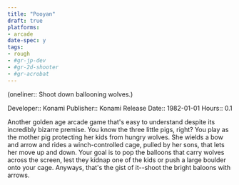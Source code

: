 ```yaml
---
title: "Pooyan"
draft: true
platforms:
- arcade
date-spec: y
tags:
- rough
- #gr-jp-dev 
- #gr-2d-shooter 
- #gr-acrobat 
---
```


(oneliner:: Shoot down ballooning wolves.)

Developer:: Konami
Publisher:: Konami
Release Date:: 1982-01-01
Hours:: 0.1

Another golden age arcade game that's easy to understand despite its incredibly bizarre premise. You know the three little pigs, right? You play as the mother pig protecting her kids from hungry wolves. She wields a bow and arrow and rides a winch-controlled cage, pulled by her sons, that lets her move up and down. Your goal is to pop the balloons that carry wolves across the screen, lest they kidnap one of the kids or push a large boulder onto your cage. Anyways, that's the gist of it--shoot the bright baloons with arrows.